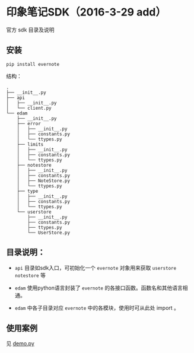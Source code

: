 # 印象笔记SDK（2016-3-29 add）

官方 sdk 目录及说明

## 安装

    pip install evernote

结构： 

    .
    ├── __init__.py
    ├── api
    │   ├── __init__.py
    │   └── client.py
    └── edam
        ├── __init__.py
        ├── error
        │   ├── __init__.py
        │   ├── constants.py
        │   └── ttypes.py
        ├── limits
        │   ├── __init__.py
        │   ├── constants.py
        │   └── ttypes.py
        ├── notestore
        │   ├── __init__.py
        │   ├── constants.py
        │   ├── NoteStore.py
        │   └── ttypes.py
        ├── type
        │   ├── __init__.py
        │   ├── constants.py
        │   └── ttypes.py
        └── userstore
            ├── __init__.py
            ├── constants.py
            ├── ttypes.py
            └── UserStore.py

## 目录说明：

- `api` 目录如sdk入口，可初始化一个 `evernote` 对象用来获取 `userstore` `notestore` 等

- `edam` 使用python语言封装了 `evernote` 的各接口函数。函数名和其他语言相通。

- `edam` 中各子目录对应 `evernote` 中的各模块，使用时可从此处 import 。 

## 使用案例

见 [demo.py](demo.py) 

